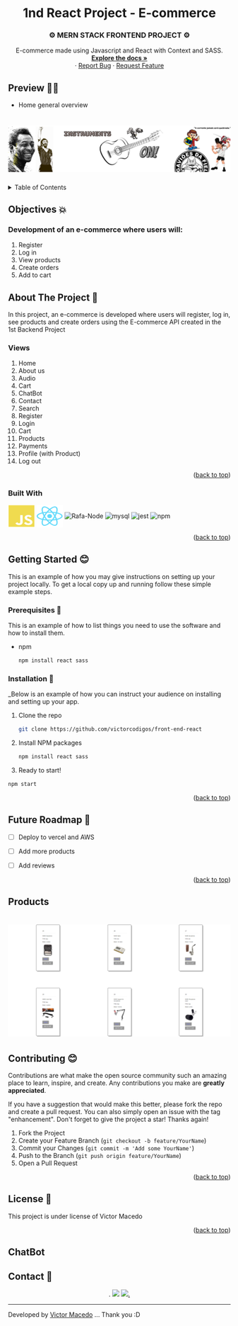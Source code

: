  <h1 align="center"> 1nd React Project - E-commerce </h1>

 <h3 align="center"> ⚙️ MERN STACK FRONTEND PROJECT ⚙️</h3>

  <p align="center">
    E-commerce made using Javascript and React with Context and SASS.
    <br />
    <a href="https://github.com/victorcodigos/front-end-react"><strong>Explore the docs »</strong></a>
    <br />
    ·
    <a href="https://github.com/victorcodigos/front-end-react/issues">Report Bug</a>
    ·
    <a href="https://github.com/victorcodigos/front-end-react/issues">Request Feature</a>
  </p>
</div>

<!-- PREVIEW -->
## Preview 🧑‍💻

- Home general overview

<h1>
  <img src="./src/assets/logo.png"> </img>
  
  </h1> 

<!-- TABLE OF CONTENTS -->
<details>
  <summary>Table of Contents</summary>
  <ol>
        <li><a href="#objectives">Objectives</a></li>
    <li>
      <a href="#about-the-project">About The Project</a>
      <ul>
        <li><a href="#endpoints">Endpoints</a></li>
         <li><a href="#built-with">Built With</a></li>
      </ul>   
    </li>
    <li>
      <a href="#getting-started">Getting Started</a>
      <ul>
        <li><a href="#prerequisites">Prerequisites</a></li>
        <li><a href="#installation">Installation</a></li>
      </ul>
    </li>
    <li><a href="#future-roadmap">Future Roadmap</a></li>
    <li><a href="#contributing">Contributing</a></li>
    <li><a href="#license">License</a></li>
    <li><a href="#contact">Contact</a></li>
  </ol>
</details>

<!-- ABOUT THE OBJECTIVES -->
## Objectives 💥
### Development of an e-commerce where users will:
<objectives>
  <ol>
    <li>Register</li>
    <li>Log in</a></li>
    <li>View products</a></li>
    <li>Create orders</a></li>
    <li>Add to cart</a></li>
</ol>
</objectives>


<!-- ABOUT THE PROJECT -->
## About The Project 🔎

In this project, an e-commerce is developed where users will register, log in, see products and create orders using the E-commerce API created in the 1st Backend Project <a href="https://github.com/victorcodigos/react-front-end"></a>


### Views

<views>
 
  <ol>
    <li>Home</a></li>
    <li>About us</a></li>
    <li>Audio</a></li>
    <li>Cart</a></li>
    <li>ChatBot</a></li>
    <li>Contact</a></li>
    <li>Search</a></li>
    <li>Register</a></li>
    <li>Login</a></li>
    <li>Cart</a></li>
    <li>Products</a></li>
    <li>Payments</a></li>
    <li>Profile (with Product)</a></li>
    <li>Log out</a></li>
  </ol>
</views>


<p align="right">(<a href="#readme-top">back to top</a>)</p>


### Built With
 <p align="left">
<img align="center" alt="Rafa-Js" height="50" width="60" src="https://raw.githubusercontent.com/devicons/devicon/master/icons/javascript/javascript-plain.svg">
<img align="center" alt="Rafa-React" height="50" width="60" src="https://raw.githubusercontent.com/devicons/devicon/master/icons/react/react-original.svg">
<img align="center" alt="Rafa-Node" height="50" width="60" src="https://cdn.jsdelivr.net/gh/devicons/devicon/icons/nodejs/nodejs-original.svg">
<img align="center" alt="mysql" height="50" width="60" src="https://cdn.jsdelivr.net/gh/devicons/devicon/icons/mysql/mysql-plain.svg">
 <img align="center" alt="jest" height="50" width="60" src="https://cdn.jsdelivr.net/gh/devicons/devicon/icons/jest/jest-plain.svg">
 <img align="center" alt="npm" height="50" width="60" src="https://cdn.jsdelivr.net/gh/devicons/devicon/icons/npm/npm-original-wordmark.svg">

 </p>




<p align="right">(<a href="#readme-top">back to top</a>)</p>



<!-- GETTING STARTED -->
## Getting Started 😊

This is an example of how you may give instructions on setting up your project locally.
To get a local copy up and running follow these simple example steps.

### Prerequisites 🔢

This is an example of how to list things you need to use the software and how to install them.
* npm
  ```sh
  npm install react sass
  ```

### Installation 🚀

_Below is an example of how you can instruct your audience on installing and setting up your app.

1. Clone the repo
   ```sh
   git clone https://github.com/victorcodigos/front-end-react
   ```
3. Install NPM packages
   ```sh
   npm install react sass
   ```
4. Ready to start!
  ```sh
  npm start
  ```


<p align="right">(<a href="#readme-top">back to top</a>)</p>


<!-- FUTURE -->
## Future Roadmap 📍

- [ ] Deploy to vercel and AWS
- [ ] Add more products
- [ ] Add reviews


<p align="right">(<a href="#readme-top">back to top</a>)</p>

<!-- PRODUCTS -->
## Products

<h1>
  <img src="./src/assets/products.png"> </img>
  
  </h1>



<!-- CONTRIBUTING -->
## Contributing 😊

Contributions are what make the open source community such an amazing place to learn, inspire, and create. Any contributions you make are **greatly appreciated**.

If you have a suggestion that would make this better, please fork the repo and create a pull request. You can also simply open an issue with the tag "enhancement".
Don't forget to give the project a star! Thanks again!

1. Fork the Project
2. Create your Feature Branch (`git checkout -b feature/YourName`)
3. Commit your Changes (`git commit -m 'Add some YourName'`)
4. Push to the Branch (`git push origin feature/YourName`)
5. Open a Pull Request

<p align="right">(<a href="#readme-top">back to top</a>)</p>



<!-- LICENSE -->
## License 📲

This project is under license of Victor Macedo

<p align="right">(<a href="#readme-top">back to top</a>)</p>



<!-- CHATBOT -->
## ChatBot



<!-- CONTACT -->
## Contact 📩

  <p align="center">
 .
<a href = "victor.macedo.dedeus@gmail.com"><img src="https://img.shields.io/badge/-Gmail-%23333?style=for-the-badge&logo=gmail&logoColor=white" target="_blank"></a>
    <a href="https://www.linkedin.com/in/victor-macedo-4a8901210/" target="_blank"><img src="https://img.shields.io/badge/-LinkedIn-%230077B5?style=for-the-badge&logo=linkedin&logoColor=white" target="_blank">.</a> 
</p>



---

 Developed by [Victor Macedo](https://github.com/victorcodigos) ... Thank you :D 
